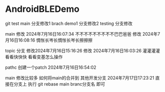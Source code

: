 # AndroidBLEDemo
git test
main 分支修改1
brach demo1 分支修改2
testing 分支修改


main  修改 2024年7月16日16:07:34
     不不不不不不不不不巴巴爸爸
     修改 2024年7月16日16:08:16
     惆怅长岑长惆怅长岑长擦擦擦

topic 分支 修改2024年7月16日15:16:26
           修改 2024年7月16日16:03:26
            灌灌灌灌
看看快快快 看看变基怎么操作

pathc 创建一个patch  2024年7月16日16:54:02


main 修改比较多 如何将main的合并到 其他开发分支 2024年7月17日17:23:21 
      直接在分支上 执行 git rebase main branc分支名 即可



